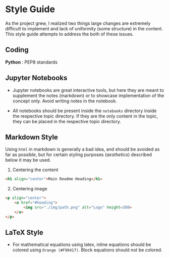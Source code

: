 # Style Guide

As the project grew, I realized two things large changes are extremely difficult to implement and lack of uniformity (some structure) in the content. This style guide attempts to address the both of these issues.

## Coding 

**Python** : PEP8 standards

## Jupyter Notebooks

- Jupyter notebooks are great interactive tools, but here they are meant to supplement the notes (markdown) or to showcase implementation of the concept only. Avoid writing notes in the notebook.

- All notebooks should be present inside the `notebooks` directory inside the respective topic directory. If they are the only content in the topic, they can be placed in the respective topic directory.

## Markdown Style 

Using `html` in markdown is generally a bad idea, and should be avoided as far as possible, but for certain styling purposes (_aesthetics_) described below it may be used.

1. Centering the content

```markdown 
<h1 align="center">Main Readme Heading</h1>
```
 
2. Centering image

```markdown
<p align="center">
    <a href="#heading">
        <img src="./img/path.png" alt="Logo" height=380>
    </a>
</p>
```

## LaTeX Style

- For mathematical equations using latex, inline equations should be colored using `Orange (#F99417)`. Block equations should not be colored.

